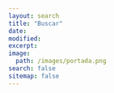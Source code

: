 ```yaml
---
layout: search
title: "Buscar"
date:
modified:
excerpt:
image:
  path: /images/portada.png
search: false
sitemap: false
---
```

